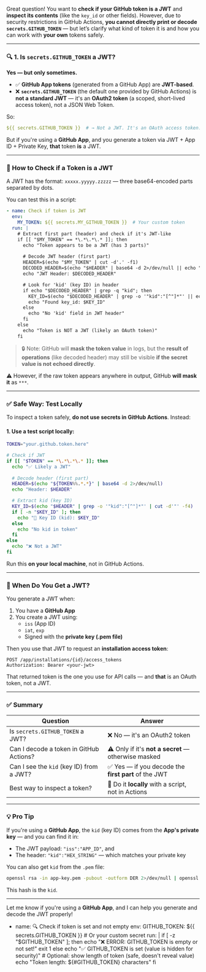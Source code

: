 Great question! You want to **check if your GitHub token is a JWT** and **inspect its contents** (like the `key_id` or other fields). However, due to security restrictions in GitHub Actions, **you cannot directly print or decode `secrets.GITHUB_TOKEN`** — but let’s clarify what kind of token it is and how you can work with **your own** tokens safely.

---

### 🔍 1. Is `secrets.GITHUB_TOKEN` a JWT?

**Yes — but only sometimes.**

- ✅ **GitHub App tokens** (generated from a GitHub App) are **JWT-based**.
- ❌ **`secrets.GITHUB_TOKEN`** (the default one provided by GitHub Actions) is **not a standard JWT** — it's an **OAuth2 token** (a scoped, short-lived access token), not a JSON Web Token.

So:
```yaml
${{ secrets.GITHUB_TOKEN }}  # → Not a JWT. It's an OAuth access token.
```

But if you're using a **GitHub App**, and you generate a token via JWT + App ID + Private Key, **that** token **is** a JWT.

---

### 🧪 How to Check if a Token is a JWT

A JWT has the format: `xxxxx.yyyyy.zzzzz` — three base64-encoded parts separated by dots.

You can test this in a script:

```yaml
- name: Check if token is JWT
  env:
    MY_TOKEN: ${{ secrets.MY_GITHUB_TOKEN }}  # Your custom token
  run: |
    # Extract first part (header) and check if it's JWT-like
    if [[ "$MY_TOKEN" == *\.*\.*\.* ]]; then
      echo "Token appears to be a JWT (has 3 parts)"
      
      # Decode JWT header (first part)
      HEADER=$(echo "$MY_TOKEN" | cut -d'.' -f1)
      DECODED_HEADER=$(echo "$HEADER" | base64 -d 2>/dev/null || echo "$HEADER (base64 decode failed)")
      echo "JWT Header: $DECODED_HEADER"

      # Look for 'kid' (key ID) in header
      if echo "$DECODED_HEADER" | grep -q "kid"; then
        KEY_ID=$(echo "$DECODED_HEADER" | grep -o '"kid":"[^"]*"' || echo "Not found")
        echo "Found key_id: $KEY_ID"
      else
        echo "No 'kid' field in JWT header"
      fi
    else
      echo "Token is NOT a JWT (likely an OAuth token)"
    fi
```

> 🔒 Note: GitHub will **mask the token value** in logs, but the **result of operations** (like decoded header) may still be visible **if the secret value is not echoed directly**.

⚠️ However, if the raw token appears anywhere in output, GitHub **will mask it** as `***`.

---

### ✅ Safe Way: Test Locally

To inspect a token safely, **do not use secrets in GitHub Actions**. Instead:

#### 1. Use a test script **locally**:
```bash
TOKEN="your.github.token.here"

# Check if JWT
if [[ "$TOKEN" == *\.*\.*\.* ]]; then
  echo "✅ Likely a JWT"
  
  # Decode header (first part)
  HEADER=$(echo "${TOKEN%%.*.*}" | base64 -d 2>/dev/null)
  echo "Header: $HEADER"

  # Extract kid (key ID)
  KEY_ID=$(echo "$HEADER" | grep -o '"kid":"[^"]*"' | cut -d'"' -f4)
  if [ -n "$KEY_ID" ]; then
    echo "🔑 Key ID (kid): $KEY_ID"
  else
    echo "No kid in token"
  fi
else
  echo "❌ Not a JWT"
fi
```

Run this **on your local machine**, not in GitHub Actions.

---

### 🧩 When Do You Get a JWT?

You generate a JWT when:
1. You have a **GitHub App**
2. You create a JWT using:
   - `iss` (App ID)
   - `iat`, `exp`
   - Signed with the **private key (.pem file)**

Then you use that JWT to request an **installation access token**:
```http
POST /app/installations/{id}/access_tokens
Authorization: Bearer <your-jwt>
```

That returned token is the one you use for API calls — and **that** is an OAuth token, not a JWT.

---

### ✅ Summary

| Question | Answer |
|--------|--------|
| Is `secrets.GITHUB_TOKEN` a JWT? | ❌ No — it's an OAuth2 token |
| Can I decode a token in GitHub Actions? | ⚠️ Only if it's **not a secret** — otherwise masked |
| Can I see the `kid` (key ID) from a JWT? | ✅ Yes — if you decode the **first part** of the JWT |
| Best way to inspect a token? | 🔐 Do it **locally** with a script, not in Actions |

---

### 💡 Pro Tip
If you're using a **GitHub App**, the `kid` (key ID) comes from the **App's private key** — and you can find it in:
- The JWT payload: `"iss":"APP_ID"`, and
- The header: `"kid":"HEX_STRING"` — which matches your private key

You can also get `kid` from the `.pem` file:
```bash
openssl rsa -in app-key.pem -pubout -outform DER 2>/dev/null | openssl sha256 -binary | xxd -p -c 30
```

This hash is the `kid`.

---

Let me know if you're using a **GitHub App**, and I can help you generate and decode the JWT properly!




- name: 🔍 Check if token is set and not empty
  env:
    GITHUB_TOKEN: ${{ secrets.GITHUB_TOKEN }}  # Or your custom secret
  run: |
    if [ -z "$GITHUB_TOKEN" ]; then
      echo "❌ ERROR: GITHUB_TOKEN is empty or not set!"
      exit 1
    else
      echo "✅ GITHUB_TOKEN is set (value is hidden for security)"
      # Optional: show length of token (safe, doesn't reveal value)
      echo "Token length: ${#GITHUB_TOKEN} characters"
    fi
